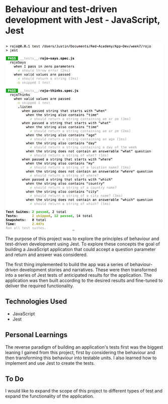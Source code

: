 # Behaviour and test-driven development with Jest - JavaScript, Jest

<img src="screen-shot.png" height="600px" width="auto">

The purpose of this project was to explore the principles of behaviour and test-driven development using Jest. To explore these concepts 
the goal of building a JavaScript application that could accept a question parameter and return and answer was considered.

The first thing implemented to build the app was a series of behaviour-driven development stories and narratives.  These were then 
transformed into a series of Jest tests of anticipated results for the application.  The application was then built according to the 
desired results and fine-tuned to deliver the required functionality.

## Technologies Used

- JavaScript
- Jest

## Personal Learnings

The reverse paradigm of building an application's tests first was the biggest leaning I gained from this project, first by considering 
the behaviour and then transforming this behaviour into testable units. I also learned how to implement and use Jest to create the tests.

## To Do

I would like to expand the scope of this project to different types of test and expand the functionality of the application.